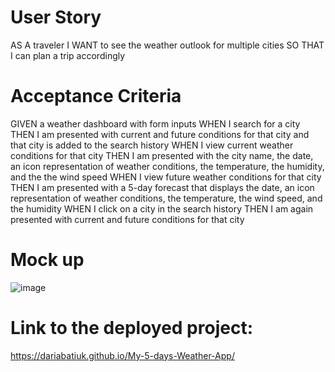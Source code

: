 # User Story
AS A traveler
I WANT to see the weather outlook for multiple cities
SO THAT I can plan a trip accordingly

# Acceptance Criteria
GIVEN a weather dashboard with form inputs
WHEN I search for a city
THEN I am presented with current and future conditions for that city and that city is added to the search history
WHEN I view current weather conditions for that city
THEN I am presented with the city name, the date, an icon representation of weather conditions, the temperature, the humidity, and the the wind speed
WHEN I view future weather conditions for that city
THEN I am presented with a 5-day forecast that displays the date, an icon representation of weather conditions, the temperature, the wind speed, and the humidity
WHEN I click on a city in the search history
THEN I am again presented with current and future conditions for that city

# Mock up
![image](https://user-images.githubusercontent.com/83068010/210160466-6a5f40b7-4fd5-4562-a5db-a72f02189d6b.png)

# Link to the deployed project:
https://dariabatiuk.github.io/My-5-days-Weather-App/

